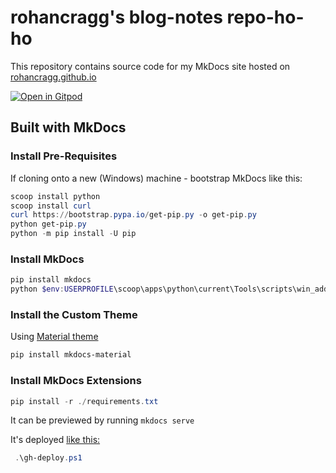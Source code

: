 # rohancragg's blog-notes repo-ho-ho

This repository contains source code for my MkDocs site hosted on [rohancragg.github.io](http://rohancragg.github.io)

[![Open in Gitpod](https://gitpod.io/button/open-in-gitpod.svg)](https://gitpod.io/#https://github.com/rohancragg/blog-notes)

## Built with MkDocs

### Install Pre-Requisites
If cloning onto a new (Windows) machine - bootstrap MkDocs like this:

```powershell
scoop install python
scoop install curl
curl https://bootstrap.pypa.io/get-pip.py -o get-pip.py
python get-pip.py
python -m pip install -U pip
```

### Install MkDocs

```powershell
pip install mkdocs
python $env:USERPROFILE\scoop\apps\python\current\Tools\scripts\win_add2path.py
```

### Install the Custom Theme

Using [Material theme](https://squidfunk.github.io/mkdocs-material/)

```powershell
pip install mkdocs-material
```

### Install MkDocs Extensions
```powershell
pip install -r ./requirements.txt
```

It can be previewed by running `mkdocs serve`

It's deployed [like this:](https://www.mkdocs.org/user-guide/deploying-your-docs/#organization-and-user-pages)
```powershell
 .\gh-deploy.ps1
```
